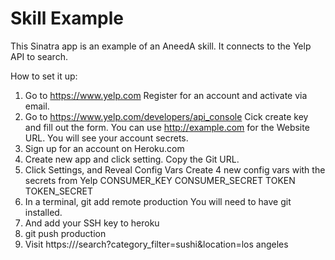 # Skill Example

This Sinatra app is an example of an AneedA skill. It connects to the Yelp API to search.

How to set it up:
1. Go to https://www.yelp.com
Register for an account and activate via email.
2. Go to https://www.yelp.com/developers/api_console
Cick create key and fill out the form.
You can use http://example.com for the Website URL.
You will see your account secrets.
3. Sign up for an account on Heroku.com
4. Create new app and click setting. Copy the Git URL.
4. Click Settings, and Reveal Config Vars
Create 4 new config vars with the secrets from Yelp
CONSUMER_KEY
CONSUMER_SECRET
TOKEN
TOKEN_SECRET
5. In a terminal, git add remote production <PASTE>
   You will need to have git installed.
6. And add your SSH key to heroku
7. git push production
8. Visit https://<YOUR APP URL>/search?category_filter=sushi&location=los angeles
